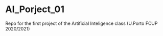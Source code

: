 # AI_Porject_01
Repo for the first project of the Artificial Inteligence class (U.Porto FCUP 2020/2021)
